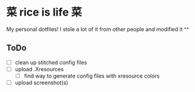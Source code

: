 # 菜 rice is life 菜

My personal dotfiles! I stole a lot of it from other people and modified it ^^


## ToDo
- [ ] clean up stitched config files
- [ ] upload .Xresources
  - [ ] find way to generate config files with xresource colors
- [ ] upload screenshot(s)
